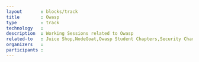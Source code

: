 ```yaml
---
layout       : blocks/track
title        : Owasp
type         : track
technology   :
description  : Working Sessions related to Owasp
related-to   : Juice Shop,NodeGoat,Owasp Student Chapters,Security Champions,Webgoat
organizers   :
participants :
---
```


